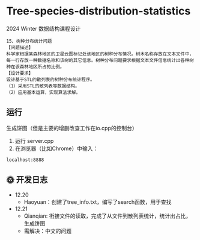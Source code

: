 # Tree-species-distribution-statistics
2024 Winter 数据结构课程设计
```
15、树种分布统计问题
【问题描述】
科学家根据某森林地区的卫星云图标记处该地区的树种分布情况。树木名称存放在文本文件中，每一行存放一种数据名称和该树的其它信息。树种分布问题要求根据文本文件信息统计出各种树种在该森林地区所占的比例。
【设计要求】
设计基于STL的散列表的树种分布统计程序。
（1）采用STL的散列表等数据结构。
（2）应用基本运算，实现算法求解。
```
## 运行
生成饼图（但是主要的增删改查工作在io.cpp的控制台）
1. 运行 server.cpp
2. 在浏览器（比如Chrome）中输入：
```
localhost:8888
```
## 🌞 开发日志
- 12.20
  - Haoyuan：创建了tree_info.txt，编写了search函数，用于查找
- 12.21
  - Qianqian: 衔接文件的读取，完成了从文件到散列表统计，统计出占比，生成饼图
  - 需解决：中文的问题

